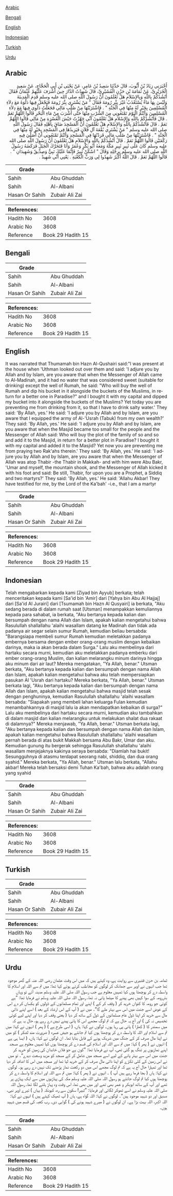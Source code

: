 [Arabic](#arabic)

[Bengali](#bengali)

[English](#english)

[Indonesian](#indonesian)

[Turkish](#turkish)

[Urdu](#urdu)

## Arabic


<div dir="rtl" lang="ar" style={{fontSize:'larger',backgroundColor:'#f8f9fa',padding:20}}>
أَخْبَرَنِي زِيَادُ بْنُ أَيُّوبَ، قَالَ حَدَّثَنَا سَعِيدُ بْنُ عَامِرٍ، عَنْ يَحْيَى بْنِ أَبِي الْحَجَّاجِ، عَنْ سَعِيدٍ الْجُرَيْرِيِّ، عَنْ ثُمَامَةَ بْنِ حَزْنٍ الْقُشَيْرِيِّ، قَالَ شَهِدْتُ الدَّارَ حِينَ أَشْرَفَ عَلَيْهِمْ عُثْمَانُ فَقَالَ أَنْشُدُكُمْ بِاللَّهِ وَبِالإِسْلاَمِ هَلْ تَعْلَمُونَ أَنَّ رَسُولَ اللَّهِ صلى الله عليه وسلم قَدِمَ الْمَدِينَةَ وَلَيْسَ بِهَا مَاءٌ يُسْتَعْذَبُ غَيْرَ بِئْرِ رُومَةَ فَقَالَ ‏"‏ مَنْ يَشْتَرِي بِئْرَ رُومَةَ فَيَجْعَلُ فِيهَا دَلْوَهُ مَعَ دِلاَءِ الْمُسْلِمِينَ بِخَيْرٍ لَهُ مِنْهَا فِي الْجَنَّةِ ‏"‏ ‏.‏ فَاشْتَرَيْتُهَا مِنْ صُلْبِ مَالِي فَجَعَلْتُ دَلْوِي فِيهَا مَعَ دِلاَءِ الْمُسْلِمِينَ وَأَنْتُمُ الْيَوْمَ تَمْنَعُونِي مِنَ الشُّرْبِ مِنْهَا حَتَّى أَشْرَبَ مِنْ مَاءِ الْبَحْرِ قَالُوا اللَّهُمَّ نَعَمْ ‏.‏ قَالَ فَأَنْشُدُكُمْ بِاللَّهِ وَالإِسْلاَمِ هَلْ تَعْلَمُونَ أَنِّي جَهَّزْتُ جَيْشَ الْعُسْرَةِ مِنْ مَالِي قَالُوا اللَّهُمَّ نَعَمْ ‏.‏ قَالَ فَأَنْشُدُكُمْ بِاللَّهِ وَالإِسْلاَمِ هَلْ تَعْلَمُونَ أَنَّ الْمَسْجِدَ ضَاقَ بِأَهْلِهِ فَقَالَ رَسُولُ اللَّهِ صلى الله عليه وسلم ‏"‏ مَنْ يَشْتَرِي بُقْعَةَ آلِ فُلاَنٍ فَيَزِيدُهَا فِي الْمَسْجِدِ بِخَيْرٍ لَهُ مِنْهَا فِي الْجَنَّةِ ‏"‏ ‏.‏ فَاشْتَرَيْتُهَا مِنْ صُلْبِ مَالِي فَزِدْتُهَا فِي الْمَسْجِدِ وَأَنْتُمْ تَمْنَعُونِي أَنْ أُصَلِّيَ فِيهِ رَكْعَتَيْنِ قَالُوا اللَّهُمَّ نَعَمْ ‏.‏ قَالَ أَنْشُدُكُمْ بِاللَّهِ وَالإِسْلاَمِ هَلْ تَعْلَمُونَ أَنَّ رَسُولَ اللَّهِ صلى الله عليه وسلم كَانَ عَلَى ثَبِيرٍ ثَبِيرِ مَكَّةَ وَمَعَهُ أَبُو بَكْرٍ وَعُمَرُ وَأَنَا فَتَحَرَّكَ الْجَبَلُ فَرَكَضَهُ رَسُولُ اللَّهِ صلى الله عليه وسلم بِرِجْلِهِ وَقَالَ ‏"‏ اسْكُنْ ثَبِيرُ فَإِنَّمَا عَلَيْكَ نَبِيٌّ وَصِدِّيقٌ وَشَهِيدَانِ ‏"‏ ‏.‏ قَالُوا اللَّهُمَّ نَعَمْ ‏.‏ قَالَ اللَّهُ أَكْبَرُ شَهِدُوا لِي وَرَبِّ الْكَعْبَةِ ‏.‏ يَعْنِي أَنِّي شَهِيدٌ ‏.‏
</div>
<div style={{backgroundColor:'#f8f9fa',padding:20, marginBottom: 10}}><table> <thead> <tr> <th>Grade</th> <th></th> </tr> </thead> <tbody> <tr><td>Sahih</td><td>Abu Ghuddah</td></tr><tr><td>Sahih</td><td>Al-Albani</td></tr><tr><td>Hasan Or Sahih</td><td>Zubair Ali Zai</td></tr></tbody></table><table> <thead> <tr> <th>References:</th> <th></th> </tr> </thead> <tbody><tr><td>Hadith No</td><td>3608</td></tr><tr><td>Arabic No</td><td>3608</td></tr><tr><td>Reference</td><td>Book 29 Hadith 15</td></tr></tbody></table></div>

## Bengali


<div dir="ltr" lang="bn" style={{fontSize:'larger',backgroundColor:'#f8f9fa',padding:20}}>

</div>
<div style={{backgroundColor:'#f8f9fa',padding:20, marginBottom: 10}}><table> <thead> <tr> <th>Grade</th> <th></th> </tr> </thead> <tbody> <tr><td>Sahih</td><td>Abu Ghuddah</td></tr><tr><td>Sahih</td><td>Al-Albani</td></tr><tr><td>Hasan Or Sahih</td><td>Zubair Ali Zai</td></tr></tbody></table><table> <thead> <tr> <th>References:</th> <th></th> </tr> </thead> <tbody><tr><td>Hadith No</td><td>3608</td></tr><tr><td>Arabic No</td><td>3608</td></tr><tr><td>Reference</td><td>Book 29 Hadith 15</td></tr></tbody></table></div>

## English


<div dir="ltr" lang="en" style={{fontSize:'larger',backgroundColor:'#f8f9fa',padding:20}}>
It was narrated that Thumamah bin Hazn Al-Qushairi said:"I was present at the house when 'Uthman looked out over them and said: 'I adjure you by Allah and by Islam, are you aware that when the Messenger of Allah came to Al-Madinah, and it had no water that was considered sweet (suitable for drinking) except the well of Rumah, he said: "Who will buy the well of Rumah and dip his bucket in it alongside the buckets of the Muslims, in return for a better one in Paradise?" and I bought it with my capital and dipped my bucket into it alongside the buckets of the Muslims? Yet today you are preventing me from drinking from it, so that I have to drink salty water.' They said: 'By Allah, yes.' He said: 'I adjure you by Allah and by Islam, are you aware that I equipped the army of Al-'Usrah (Tabuk) from my own wealth?' They said: 'By Allah, yes.' He said: 'I adjure you by Allah and by Islam, are you aware that when the Masjid became too small for the people and the Messenger of Allah said: Who will buy the plot of the family of so and so and add it to the Masjid, in return for a better plot in Paradise? I bought it with my capital and added it to the Masjid? Yet now you are preventing me from praying two Rak'ahs therein.' They said: 'By Allah, yes.' He said: 'I adjure you by Allah and by Islam, are you aware that when the Messenger of Allah was atop Thabir -the Thabir in Makkah- and with him were Abu Bakr, 'Umar and myself, the mountain shook, and the Messenger of Allah kicked it with his foot and said: Be still, Thabir, for upon you are a Prophet, a Siddiq and two martyrs?' They said: 'By Allah, yes.' He said: 'Allahu Akbar! They have testified for me, by the Lord of the Ka'bah' -i.e., that I am a martyr
</div>
<div style={{backgroundColor:'#f8f9fa',padding:20, marginBottom: 10}}><table> <thead> <tr> <th>Grade</th> <th></th> </tr> </thead> <tbody> <tr><td>Sahih</td><td>Abu Ghuddah</td></tr><tr><td>Sahih</td><td>Al-Albani</td></tr><tr><td>Hasan Or Sahih</td><td>Zubair Ali Zai</td></tr></tbody></table><table> <thead> <tr> <th>References:</th> <th></th> </tr> </thead> <tbody><tr><td>Hadith No</td><td>3608</td></tr><tr><td>Arabic No</td><td>3608</td></tr><tr><td>Reference</td><td>Book 29 Hadith 15</td></tr></tbody></table></div>

## Indonesian


<div dir="ltr" lang="id" style={{fontSize:'larger',backgroundColor:'#f8f9fa',padding:20}}>
Telah mengabarkan kepada kami [Ziyad bin Ayyub] berkata; telah menceritakan kepada kami [Sa'id bin 'Amir] dari [Yahya bin Abu Al Hajjaj] dari [Sa'id Al Jurairi] dari [Tsumamah bin Hazn Al Qusyairi] ia berkata, "Aku sedang berada di dalam rumah saat [Utsman] menampakkan kemuliannya kepada para sahabat, ia berkata, "Aku bertanya kepada kalian dan bersumpah dengan nama Allah dan Islam, apakah kalian mengetahui bahwa Rasulullah shallallahu 'alaihi wasallam datang ke Madinah dan tidak ada padanya air segar selain sumur Rumah, kemudian beliau bersabda: "Barangsiapa membeli sumur Rumah kemudian meletakkan padanya embernya bersama dengan ember orang-orang muslim dengan kebaikan darinya, maka ia akan berada dalam Surga." Lalu aku membelinya dari hartaku secara murni, kemudian aku meletakkan padanya emberku dari ember orang-orang Muslim, dan kalian melarangku minum darinya hingga aku minum dari air laut? Mereka mengatakan, "Ya Allah, benar." Utsman berkata, "Aku bertanya kepada kalian dan bersumpah dengan nama Allah dan Islam, apakah kalian mengetahui bahwa aku telah mempersiapkan pasukan Al 'Usrah dari hartaku? Mereka berkata, "Ya Allah, benar." Utsman berkata lagi, "Aku bertanya kepada kalian dan bersumpah dengan nama Allah dan Islam, apakah kalian mengetahui bahwa masjid telah sesak dengan penghuninya, kemudian Rasulullah shallallahu 'alaihi wasallam bersabda: "Siapakah yang membeli lahan keluarga Fulan kemudian menambahkannya di masjid lalu ia akan mendapatkan kebaikan di surga?" Lalu aku membelinya dari hartaku secara murni, kemudian aku tambahkan di dalam masjid dan kalian melarangku untuk melakukan shalat dua rakaat di dalamnya?" Mereka menjawab, "Ya Allah, benar." Utsman berkata lagi, "Aku bertanya kepada kalian dan bersumpah dengan nama Allah dan Islam, apakah kalian mengetahui bahwa Rasulullah shallallahu 'alaihi wasallam pernah berada di atas bukit Makkah bersama Abu Bakr, Umar dan aku. Kemudian gunung itu bergerak sehingga Rasulullah shallallahu 'alaihi wasallam menjejaknya kakinya seraya bersabda: "Diamlah hai bukit! Sesungguhnya di atasmu terdapat seorang nabi, shiddiq, dan dua orang syahid." Mereka berkata, "Ya Allah, benar." Utsman lalu berkata, "Allahu akbar! Mereka telah bersaksi demi Tuhan Ka'bah, bahwa aku adalah orang yang syahid
</div>
<div style={{backgroundColor:'#f8f9fa',padding:20, marginBottom: 10}}><table> <thead> <tr> <th>Grade</th> <th></th> </tr> </thead> <tbody> <tr><td>Sahih</td><td>Abu Ghuddah</td></tr><tr><td>Sahih</td><td>Al-Albani</td></tr><tr><td>Hasan Or Sahih</td><td>Zubair Ali Zai</td></tr></tbody></table><table> <thead> <tr> <th>References:</th> <th></th> </tr> </thead> <tbody><tr><td>Hadith No</td><td>3608</td></tr><tr><td>Arabic No</td><td>3608</td></tr><tr><td>Reference</td><td>Book 29 Hadith 15</td></tr></tbody></table></div>

## Turkish


<div dir="ltr" lang="tr" style={{fontSize:'larger',backgroundColor:'#f8f9fa',padding:20}}>

</div>
<div style={{backgroundColor:'#f8f9fa',padding:20, marginBottom: 10}}><table> <thead> <tr> <th>Grade</th> <th></th> </tr> </thead> <tbody> <tr><td>Sahih</td><td>Abu Ghuddah</td></tr><tr><td>Sahih</td><td>Al-Albani</td></tr><tr><td>Hasan Or Sahih</td><td>Zubair Ali Zai</td></tr></tbody></table><table> <thead> <tr> <th>References:</th> <th></th> </tr> </thead> <tbody><tr><td>Hadith No</td><td>3608</td></tr><tr><td>Arabic No</td><td>3608</td></tr><tr><td>Reference</td><td>Book 29 Hadith 15</td></tr></tbody></table></div>

## Urdu


<div dir="rtl" lang="ur" style={{fontSize:'larger',backgroundColor:'#f8f9fa',padding:20}}>
ثمامہ بن حزن قشیری سے روایت ہے، وہ کہتے ہیں کہ میں اس وقت عثمان رضی اللہ عنہ کے گھر موجود تھا جب انہوں نے اوپر سے جھانک کر لوگوں کو مخاطب کرتے ہوئے کہا تھا: میں تم سے اللہ اور اسلام کا واسطہ دے کر پوچھتا ہوں کیا تمہیں معلوم ہے جب رسول اللہ صلی اللہ علیہ وسلم مدینہ آئے تو وہاں بئررومہ کے سوا کہیں بھی پینے کا میٹھا پانی نہ تھا، رسول اللہ صلی اللہ علیہ وسلم نے فرمایا تھا: ”ہے کوئی جو رومہ کا کنواں خرید کر ( وقف کر کے ) اپنے اور تمام مسلمانوں کے ڈولوں کو یکساں کر دے اس کے عوض اسے جنت میں اس سے بہتر ملے گا“۔ میں نے ( آپ کے اس ارشاد کے بعد ) اسے اپنے ذاتی مال سے خرید کر اپنا ڈول عام مسلمانوں کے ڈول کے ساتھ کر دیا ( یعنی وقف کر دیا اور اپنے لیے کوئی تخصیص نہ کی ) اور آج یہ حال ہے کہ تم لوگ مجھے اس کا پانی پینے نہیں دے رہے ہو، حال یہ ہے کہ میں سمندر کا ( کھارا ) پانی پی رہا ہوں۔ لوگوں نے کہا: ہاں، ( اسی طرح ہے ) ( پھر ) انہوں نے کہا: میں تم سے اسلام اور اللہ کا واسطہ دے کر پوچھتا ہوں کیا تم جانتے ہو جیش عسرہ ( ضرورت مند لشکر ) کو میں نے اپنا مال صرف کر کے جنگ میں شریک ہونے کے قابل بنایا تھا۔ ان لوگوں نے کہا: ہاں، ( ایسا ہی ہے ) انہوں نے ( پھر ) کہا: میں تم سے اللہ اور اسلام کی قسم دے کر پوچھتا ہوں کیا تمہیں معلوم ہے مسجد اپنے نمازیوں پر تنگ ہو گئی تھی، آپ نے فرمایا تھا: ”کون ہے جو فلاں خاندان کی زمین کو خرید کر جنت میں اس سے بہتر پانے کے لیے اسے مسجد میں شامل کر کے مسجد کو مزید وسعت دیدے“۔ تو میں نے اس زمین کے کئی ٹکڑے کو اپنا ذاتی مال صرف کر کے خرید لیا تھا اور مسجد میں اس کا اضافہ کر دیا تھا اور تمہارا حال آج یہ ہے کہ تم لوگ مجھے اس میں دو رکعت نماز پڑھنے تک نہیں دے رہے ہو۔ لوگوں نے کہا: ہاں ( بجا فرما رہے ہیں آپ ) ۔ انہوں نے ( پھر ) کہا: میں تم سے اللہ اور اسلام کا واسطہ دے کر پوچھتا ہوں کیا تم لوگ جانتے ہو رسول اللہ صلی اللہ علیہ وسلم مکہ کی پہاڑیوں میں سے ایک پہاڑی پر تھے اور آپ کے ساتھ ابوبکر و عمر بھی تھے اور میں بھی تھا، اس وقت وہ پہاڑ ہلنے لگا تھا، رسول اللہ صلی اللہ علیہ وسلم نے اسے ٹھوکر لگائی اور فرمایا: ”ثبیر! سکون سے رہ، کیونکہ ( یہاں ) تیرے اوپر نبی، صدیق اور دو شہید موجود ہیں“۔ لوگوں نے کہا: اللہ گواہ ہے، ہاں ( آپ ٹھیک کہتے ہیں ) انہوں نے کہا: اللہ اکبر، اللہ بہت بڑا ہے۔ ان لوگوں نے ( میرے شہید ہونے کی ) گواہی دی۔ رب کعبہ کی قسم میں شہید ہوں۔
</div>
<div style={{backgroundColor:'#f8f9fa',padding:20, marginBottom: 10}}><table> <thead> <tr> <th>Grade</th> <th></th> </tr> </thead> <tbody> <tr><td>Sahih</td><td>Abu Ghuddah</td></tr><tr><td>Sahih</td><td>Al-Albani</td></tr><tr><td>Hasan Or Sahih</td><td>Zubair Ali Zai</td></tr></tbody></table><table> <thead> <tr> <th>References:</th> <th></th> </tr> </thead> <tbody><tr><td>Hadith No</td><td>3608</td></tr><tr><td>Arabic No</td><td>3608</td></tr><tr><td>Reference</td><td>Book 29 Hadith 15</td></tr></tbody></table></div>